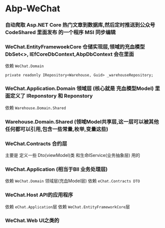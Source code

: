 # Abp-WeChat

### 自动爬取 Asp.NET Core 热门文章到数据库,然后定时推送到公众号 CodeShared 里面发布 的一个程序 MSI 同步编辑


### WeChat.EntityFramewoekCore 仓储实现层,领域的充血模型 DbSet<>, IEfCoreDbContext,AbpDbContext 会在里面 
依赖 `WeChat.Domain `

`private readonly IRepository<Warehouse, Guid> _warehouseRepository;`

### WeChat.Application.Domain 领域层 (核心就是 充血模型Model)   里面定义了 IReponstory 和 Reponstory 
依赖 `Warehouse.Domain.Shared`

### Warehouse.Domain.Shared (领域Model共享层,这一层可以被其他任何都可以引用,包含一些常量,枚举,变量这些)

### WeChat.Contracts 合约层
主要是 定义一些 Dto(viewModel)类 和生命IService(业务抽象层) 用的

### WeChat.Application (相当于Bll 业务处理层)
依赖 `WeChat.Domain` 领域层(充血Model层) 
依赖 `eChat.Contracts DTO`


### WeChat.Host API的应用程序
依赖 `eChat.Application`层
依赖 `WeChat.EntityFrameworkCore`层


### WeChat.Web UI之类的
